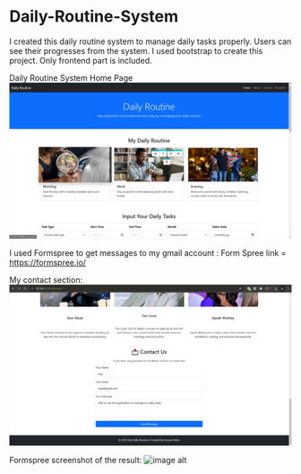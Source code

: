 # Daily-Routine-System
I created this daily routine system to manage daily tasks properly. Users can see their progresses from the system. I used bootstrap to create this project. Only frontend part is included.

Daily Routine System Home Page
![image alt](https://github.com/Senura-Peiris/Daily-Routine-System/blob/main/daily%20routine%20home.png?raw=true)

I used Formspree to get messages to my gmail account : Form Spree link = https://formspree.io/

My contact section:
![image alt](https://github.com/Senura-Peiris/Daily-Routine-System/blob/main/contact%20us%20.png?raw=true)

Formspree screenshot of the result:
![image alt]()
